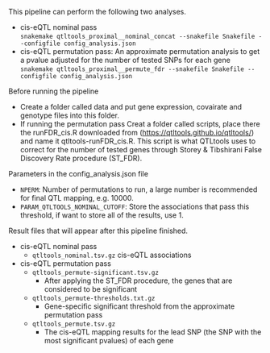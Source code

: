 
This pipeline can perform the following two analyses.
 - cis-eQTL nominal pass  <br />
  `snakemake qtltools_proximal__nominal_concat --snakefile Snakefile --configfile config_analysis.json`  <br />
 - cis-eQTL permutation pass: An approximate permutation analysis to get a pvalue adjusted for the number of tested SNPs for each gene  <br />
  `snakemake qtltools_proximal__permute_fdr --snakefile Snakefile --configfile config_analysis.json`

Before running the pipeline
 - Create a folder called data and put gene expression, covairate and genotype files into this folder.
 - If running the permutation pass Creat a folder called scripts, place there the runFDR_cis.R downloaded from (https://qtltools.github.io/qtltools/) and name it qtltools-runFDR_cis.R. This script is what QTLtools uses to correct for the number of tested genes through Storey & Tibshirani False Discovery Rate procedure (ST_FDR).
 
Parameters in the config_analysis.json file
 - `NPERM`: Number of permutations to run, a large number is recommended for final QTL mapping, e.g. 10000. <br />
 - `PARAM_QTLTOOLS_NOMINAL_CUTOFF`: Store the associations that pass this threshold, if want to store all of the results, use 1.

Result files that will appear after this pipeline finished. 
 - cis-eQTL nominal pass  <br />
   - `qtltools_nominal.tsv.gz` cis-eQTL associations <br />
 - cis-eQTL permutation pass  <br />
   - `qtltools_permute-significant.tsv.gz`  <br /> 
      - After applying the ST_FDR procedure, the genes that are considered to be significant 
   - `qtltools_permute-thresholds.txt.gz`  <br /> 
      - Gene-specific significant threshold from the approximate permutation pass
   - `qtltools_permute.tsv.gz` <br /> 
      - The cis-eQTL mapping results for the lead SNP (the SNP with the most significant pvalues) of each gene 
 
 
